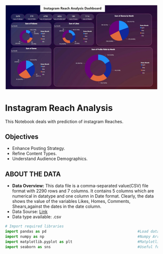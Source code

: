 

![screenshot](readme.jpeg)

# Instagram Reach Analysis 
This Notebook deals with prediction of instagram Reaches.

  
## Objectives
* Enhance Posting Strategy.
* Refine Content Types.
* Understand Audience Demographics.


## ABOUT THE DATA
* **Data Overview:** This data file is a comma-separated value(CSV) file format with 2290 rows and 7 columns. It contains 5 columns which are numerical in datatype and one column in Date format. Clearly, the data shows the value of the variables Likes, Homes, Comments, Shears,against the dates in the date column.
* Data Sourse: [Link](https://www.kaggle.com/datasets/bhanupratapbiswas/instagram-reach-analysis-case-study)
* Data type available: .csv

```python
# Import required libraries
import pandas as pd                                          #Load data & perform basic operations
import numpy as np                                           #Numpy Arrays
import matplotlib.pyplot as plt                              #Matplotlib is a low level graph plotting library in python that serves as a visualization utility.
import seaborn as sns                                        #Useful for finding performance of model

```

